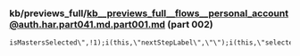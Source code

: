 ### kb/previews_full/kb__previews_full__flows__personal_account@auth.har.part041.md.part001.md (part 002)

```md
isMastersSelected\",!1);i(this,\"nextStepLabel\",\"\");i(this,\"selectedServices\",
```

```
